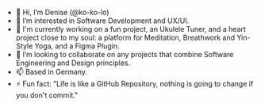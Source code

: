 - 👋 Hi, I’m Denise (@ko-ko-lo)
- 👀 I’m interested in Software Development and UX/UI.
- 🌱 I'm currently working on a fun project, an Ukulele Tuner, and a heart project close to my soul: a platform for Meditation, Breathwork and Yin-Style Yoga, and a Figma Plugin.
- 💞️ I’m looking to collaborate on any projects that combine Software Engineering and Design principles.
- 📫 Based in Germany.
- ⚡ Fun fact: "Life is like a GitHub Repository, nothing is going to change if you don't commit."
<!---
ko-ko-lo/ko-ko-lo is a ✨ special ✨ repository because its `README.md` (this file) appears on your GitHub profile.
You can click the Preview link to take a look at your changes.
--->
